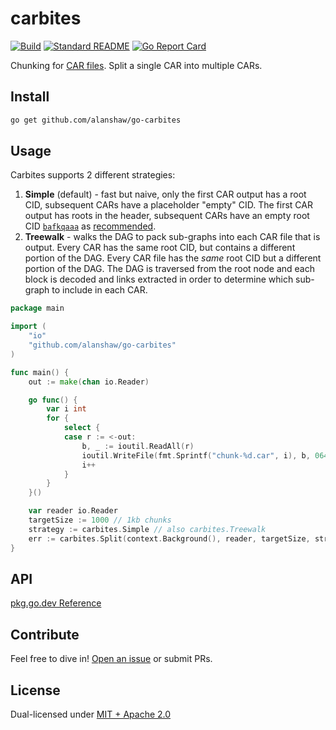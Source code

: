 # carbites

[![Build](https://github.com/alanshaw/go-carbites/actions/workflows/main.yml/badge.svg)](https://github.com/alanshaw/go-carbites/actions/workflows/main.yml)
[![Standard README](https://img.shields.io/badge/readme%20style-standard-brightgreen.svg)](https://github.com/RichardLitt/standard-readme)
[![Go Report Card](https://goreportcard.com/badge/github.com/alanshaw/go-carbites)](https://goreportcard.com/report/github.com/alanshaw/go-carbites)

Chunking for [CAR files](https://ipld.io/specs/transport/car/). Split a single CAR into multiple CARs.

## Install

```sh
go get github.com/alanshaw/go-carbites
```

## Usage

Carbites supports 2 different strategies:

1. **Simple** (default) - fast but naive, only the first CAR output has a root CID, subsequent CARs have a placeholder "empty" CID. The first CAR output has roots in the header, subsequent CARs have an empty root CID [`bafkqaaa`](https://cid.ipfs.io/#bafkqaaa) as [recommended](https://ipld.io/specs/transport/car/carv1/#number-of-roots).
2. **Treewalk** - walks the DAG to pack sub-graphs into each CAR file that is output. Every CAR has the same root CID, but contains a different portion of the DAG. Every CAR file has the _same_ root CID but a different portion of the DAG. The DAG is traversed from the root node and each block is decoded and links extracted in order to determine which sub-graph to include in each CAR.

```go
package main

import (
    "io"
	"github.com/alanshaw/go-carbites"
)

func main() {
    out := make(chan io.Reader)

    go func() {
        var i int
        for {
            select {
            case r := <-out:
                b, _ := ioutil.ReadAll(r)
                ioutil.WriteFile(fmt.Sprintf("chunk-%d.car", i), b, 0644)
                i++
            }
        }
    }()

    var reader io.Reader
    targetSize := 1000 // 1kb chunks
    strategy := carbites.Simple // also carbites.Treewalk
    err := carbites.Split(context.Background(), reader, targetSize, strategy, out)
}

```

## API

[pkg.go.dev Reference](https://pkg.go.dev/github.com/alanshaw/go-carbites)

## Contribute

Feel free to dive in! [Open an issue](https://github.com/alanshaw/go-carbites/issues/new) or submit PRs.

## License

Dual-licensed under [MIT + Apache 2.0](https://github.com/alanshaw/go-carbites/blob/main/LICENSE.md)
